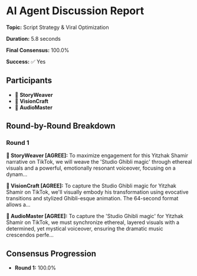 # AI Agent Discussion Report

**Topic:** Script Strategy & Viral Optimization

**Duration:** 5.8 seconds

**Final Consensus:** 100.0%

**Success:** ✅ Yes

## Participants

- 📝 **StoryWeaver**
- 🎨 **VisionCraft**
- 🎵 **AudioMaster**

## Round-by-Round Breakdown

### Round 1

**📝 StoryWeaver [AGREE]:** To maximize engagement for this Yitzhak Shamir narrative on TikTok, we will weave the 'Studio Ghibli magic' through ethereal visuals and a powerful, emotionally resonant voiceover, focusing on a dynam...

**🎨 VisionCraft [AGREE]:** To capture the Studio Ghibli magic for Yitzhak Shamir on TikTok, we'll visually embody his transformation using evocative transitions and stylized Ghibli-esque animation. The 64-second format allows a...

**🎵 AudioMaster [AGREE]:** To capture the 'Studio Ghibli magic' for Yitzhak Shamir on TikTok, we must synchronize ethereal, layered visuals with a determined, yet mystical voiceover, ensuring the dramatic music crescendos perfe...

## Consensus Progression

- **Round 1:** 100.0%

